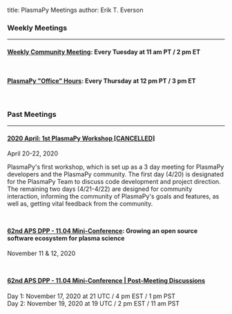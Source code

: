 title: PlasmaPy Meetings
author: Erik T. Everson

### Weekly Meetings

----

#### [Weekly Community Meeting](./weekly): Every Tuesday at 11 am PT / 2 pm ET

<div style="height: 12px"><!-- Adding vertical whitespace --></div>

#### [PlasmaPy "Office" Hours](./office_hours): Every Thursday at 12 pm PT / 3 pm ET

<br/>

<!--
### Upcoming Meetings

----

<br/>
-->

### Past Meetings

----

#### [2020 April:  1st PlasmaPy Workshop [CANCELLED]](1st_workshop_2020_at_bryn_mawr)
April 20-22, 2020

PlasmaPy's first workshop, which is set up as a 3 day meeting for PlasmaPy developers and 
the PlasmaPy community. The first day (4/20) is designated for the PlasmaPy Team to discuss
code development and project direction.  The remaining two days (4/21-4/22) are designed 
for community interaction, informing the community of PlasmaPy's goals and features, as 
well as, getting vital feedback from the community.

<div style="height: 12px"><!-- Adding vertical whitespace --></div>

#### [62nd APS DPP - 11.04 Mini-Conference](https://engage.aps.org/dpp/meetings/annual-meeting/mini-conferences): Growing an open source software ecosystem for plasma science
November 11 & 12, 2020

<div style="height: 12px"><!-- Adding vertical whitespace --></div>

#### [62nd APS DPP - 11.04 Mini-Conference | Post-Meeting Discussions](./aps/62nd_dpp_mini_conf_followups)
Day 1: November 17, 2020 at 21 UTC / 4 pm EST / 1 pm PST<br/>
Day 2: November 19, 2020 at 19 UTC / 2 pm EST / 11 am PST
